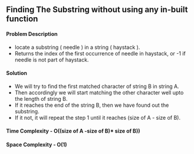 ## Finding The Substring without using any in-built function

#### Problem Description

- locate a substring ( needle ) in a string ( haystack ). 
- Returns the index of the first occurrence of needle in haystack, or -1 if needle is not part of haystack.

#### Solution
- We will try to find the first matched character of string B in string A.
- Then accordingly we will start matching the other character well upto the length of string B.
- If it reaches the end of the string B, then we have found out the substring.
- If it not, it will repeat the step 1 until it reaches (size of A - size of B).

#### Time Complexity - O((size of A -size of B)* size of B))
#### Space Complexity - O(1)



